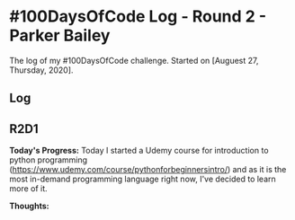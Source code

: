 # #100DaysOfCode Log - Round 2 - Parker Bailey

The log of my #100DaysOfCode challenge. Started on [Auguest 27, Thursday, 2020].

## Log

## R2D1
**Today's Progress:** Today I started a Udemy course for introduction to python programming (https://www.udemy.com/course/pythonforbeginnersintro/) and as it is the most in-demand programming language right now, I've decided to learn more of it. 

**Thoughts:** 